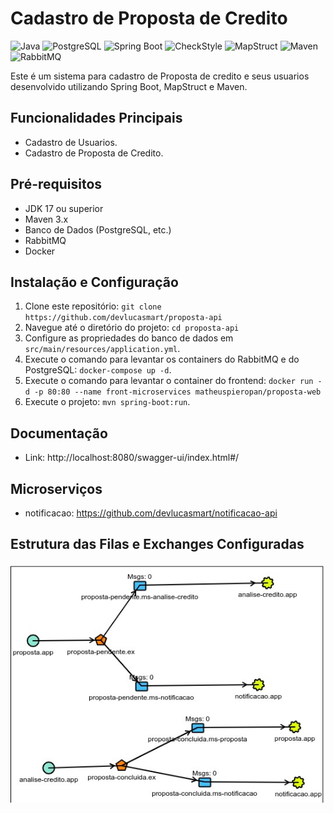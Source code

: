 # Cadastro de Proposta de Credito

![Java](https://img.shields.io/badge/Java-17-red.svg)
![PostgreSQL](https://img.shields.io/badge/PostgreSQL-13-blue.svg)
![Spring Boot](https://img.shields.io/badge/Spring%20Boot-3.1.10-brightgreen.svg)
![CheckStyle](https://img.shields.io/badge/CheckStyle-3.0.0-red.svg)
![MapStruct](https://img.shields.io/badge/MapStruct-1.5.3.Final-orange.svg)
![Maven](https://img.shields.io/badge/Maven-3.8.4-yellow.svg)
![RabbitMQ](https://img.shields.io/badge/RabbitMQ-3-orange.svg)

Este é um sistema para cadastro de Proposta de credito e seus usuarios desenvolvido utilizando Spring Boot, MapStruct e Maven.

## Funcionalidades Principais

- Cadastro de Usuarios.
- Cadastro de Proposta de Credito.

## Pré-requisitos

- JDK 17 ou superior
- Maven 3.x
- Banco de Dados (PostgreSQL, etc.)
- RabbitMQ
- Docker

## Instalação e Configuração

1. Clone este repositório: `git clone https://github.com/devlucasmart/proposta-api`
2. Navegue até o diretório do projeto: `cd proposta-api`
3. Configure as propriedades do banco de dados em `src/main/resources/application.yml`.
4. Execute o comando para levantar os containers do RabbitMQ e do PostgreSQL: `docker-compose up -d`.
5. Execute o comando para levantar o container do frontend: `docker run -d -p 80:80 --name front-microservices matheuspieropan/proposta-web`
5. Execute o projeto: `mvn spring-boot:run`.

## Documentação
- Link: http://localhost:8080/swagger-ui/index.html#/

## Microserviços
- notificacao: https://github.com/devlucasmart/notificacao-api  

## Estrutura das Filas e Exchanges Configuradas
![Estrutura dos Microservices](src/main/resources/img/microservicesRabbitMQ.jpeg)
